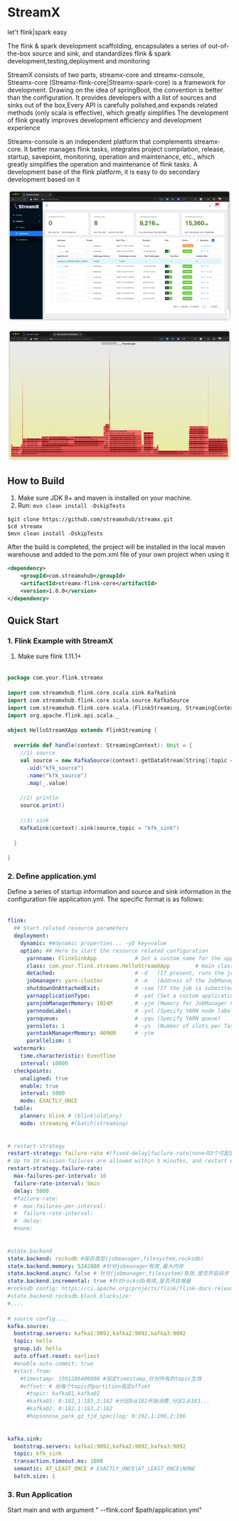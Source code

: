 # StreamX
let't flink|spark easy

The flink & spark development scaffolding, encapsulates a series of out-of-the-box source and sink, and standardizes flink & spark development,testing,deployment and monitoring

StreamX consists of two parts, streamx-core and streamx-console,
Streamx-core (Streamx-flink-core|Streamx-spark-core) is a framework for development. Drawing on the idea of springBoot, the convention is better than the configuration. It provides developers with a list of sources and sinks out of the box,Every API is carefully polished,and expands related methods (only scala is effective), which greatly simplifies The development of flink greatly improves development efficiency and development experience

Streamx-console is an independent platform that complements streamx-core. It better manages flink tasks, integrates project compilation, release, startup, savepoint, monitoring, operation and maintenance, etc., which greatly simplifies the operation and maintenance of flink tasks. A development base of the flink platform, it is easy to do secondary development based on it

![console dashboard](https://raw.githubusercontent.com/wolfboys/mycdn/master/img/console-dashboard.jpg)

![job flameGraph](https://raw.githubusercontent.com/wolfboys/mycdn/master/img/job-flameGraph.png)


## How to Build

1. Make sure JDK 8+ and maven is installed on your machine.
2. Run: `mvn clean install -DskipTests`

```shell
$git clone https://github.com/streamxhub/streamx.git
$cd streamx
$mvn clean install -DskipTests
```

After the build is completed, the project will be installed in the local maven warehouse and added to the pom.xml file of your own project when using it

```xml
<dependency>
    <groupId>com.streamxhub</groupId>
    <artifactId>streamx-flink-core</artifactId>
    <version>1.0.0</version>
</dependency>
```

## Quick Start

### 1. Flink Example with StreamX

1. Make sure flink 1.11.1+

```scala

package com.your.flink.streamx

import com.streamxhub.flink.core.scala.sink.KafkaSink
import com.streamxhub.flink.core.scala.source.KafkaSource
import com.streamxhub.flink.core.scala.{FlinkStreaming, StreamingContext}
import org.apache.flink.api.scala._

object HelloStreamXApp extends FlinkStreaming {

  override def handle(context: StreamingContext): Unit = {
    //1) source
    val source = new KafkaSource(context).getDataStream[String](topic = "hello")
      .uid("kfk_source")
      .name("kfk_source")
      .map(_.value)

    //2) println
    source.print()

    //3) sink
    KafkaSink(context).sink(source,topic = "kfk_sink")

  }

}

```

### 2. Define application.yml
Define a series of startup information and source and sink information in the configuration file application.yml. The specific format is as follows:
```yaml

flink:
  ## Start related resource parameters
  deployment: 
    dynamic: ##dynamic properties... -yD key=value
    option: ## Here to start the resource related configuration
      yarnname: FlinkSinkApp            # Set a custom name for the application on YARN
      class: com.your.flink.streamx.HelloStreamXApp        # main class
      detached:                         # -d   (If present, runs the job in detached mode)
      jobmanager: yarn-cluster          # -m   (Address of the JobManager (master) to which to connect. Use this flag to connect to a different JobManager than the one specified in the configuration.)
      shutdownOnAttachedExit:           # -sae (If the job is submitted in attached mode, perform a best-effort cluster shutdown when the CLI is terminated abruptly, e.g., in response to a user interrupt, such as typing Ctrl + C.)
      yarnapplicationType:              # -yat (Set a custom application type for the application on YARN)
      yarnjobManagerMemory: 1024M       # -yjm (Memory for JobManager Container with optional unit (default: MB))
      yarnnodeLabel:                    # -ynl (Specify YARN node label for the YARN application)
      yarnqueue:                        # -yqu (Specify YARN queue)
      yarnslots: 1                      # -ys  (Number of slots per TaskManager)
      yarntaskManagerMemory: 4096M      # -ytm
      parallelism: 1
  watermark:
    time.characteristic: EventTime
    interval: 10000
  checkpoints:
    unaligned: true
    enable: true
    interval: 5000
    mode: EXACTLY_ONCE
  table:
    planner: blink # (blink|old|any)
    mode: streaming #(batch|streaming)


# restart-strategy
restart-strategy: failure-rate #(fixed-delay|failure-rate|none共3个可配置的策略)
# Up to 10 mission failures are allowed within 5 minutes, and restart every 5 seconds after each failure. If the failure rate exceeds this failure rate, the program will exit
restart-strategy.failure-rate:
  max-failures-per-interval: 10
  failure-rate-interval: 5min
  delay: 5000
  #failure-rate:
  #  max-failures-per-interval:
  #  failure-rate-interval:
  #  delay:
  #none:


#state.backend
state.backend: rocksdb #保存类型(jobmanager,filesystem,rocksdb)
state.backend.memory: 5242880 #针对jobmanager有效,最大内存
state.backend.async: false # 针对(jobmanager,filesystem)有效,是否开启异步
state.backend.incremental: true #针对rocksdb有效,是否开启增量
#rocksdb config: https://ci.apache.org/projects/flink/flink-docs-release-1.9/ops/config.html#rocksdb-configurable-options
#state.backend.rocksdb.block.blocksize:
#....

# source config....
kafka.source:
  bootstrap.servers: kafka1:9092,kafka2:9092,kafka3:9092
  topic: hello
  group.id: hello
  auto.offset.reset: earliest
  #enable.auto.commit: true
  #start.from:
    #timestamp: 1591286400000 #指定timestamp,针对所有的topic生效
    #offset: # 给每个topic的partition指定offset
      #topic: kafka01,kafka02
      #kafka01: 0:182,1:183,2:182 #分区0从182开始消费,分区1从183...
      #kafka02: 0:182,1:183,2:182
      #hopsonone_park_gz_tjd_specilog: 0:192,1:196,2:196


kafka.sink:
  bootstrap.servers: kafka1:9092,kafka2:9092,kafka3:9092
  topic: kfk_sink
  transaction.timeout.ms: 1000
  semantic: AT_LEAST_ONCE # EXACTLY_ONCE|AT_LEAST_ONCE|NONE
  batch.size: 1

```

### 3. Run Application
Start main and with argument " --flink.conf $path/application.yml"
